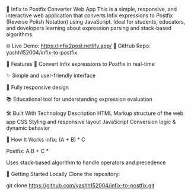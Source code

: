 
🧮 Infix to Postfix Converter Web App
This is a simple, responsive, and interactive web application that converts Infix expressions to Postfix (Reverse Polish Notation) using JavaScript. Ideal for students, educators, and developers learning about expression parsing and stack-based algorithms.

🌐 Live Demo: https://infix2post.netlify.app/
📂 GitHub Repo: yashh152004/infix-to-postfix

🚀 Features
🔁 Convert Infix expressions to Postfix in real-time

✨ Simple and user-friendly interface

📱 Fully responsive design

📚 Educational tool for understanding expression evaluation

🛠️ Built With
Technology	Description
HTML	Markup structure of the web app
CSS	Styling and responsive layout
JavaScript	Conversion logic & dynamic behavior



🧠 How It Works
Infix: (A + B) * C

Postfix: A B + C *

Uses stack-based algorithm to handle operators and precedence

🔧 Getting Started Locally
Clone the repository:

git clone https://github.com/yashh152004/infix-to-postfix.git

